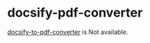 # docsify-pdf-converter

[docsify-to-pdf-converter](https://github.com/meff34/docsify-to-pdf-converter) is Not available.
